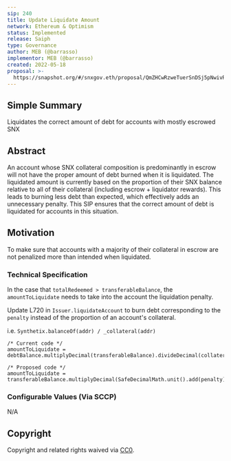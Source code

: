 ```yaml
---
sip: 240
title: Update Liquidate Amount
network: Ethereum & Optimism
status: Implemented
release: Saiph
type: Governance
author: MEB (@barrasso)
implementor: MEB (@barrasso)
created: 2022-05-18
proposal: >-
  https://snapshot.org/#/snxgov.eth/proposal/QmZHCwRzweTuerSnDSj5pNwivRqNzMLWVXx3fByF377kPv
---
```


## Simple Summary

<!--"If you can't explain it simply, you don't understand it well enough." Simply describe the outcome the proposed changes intends to achieve. This should be non-technical and accessible to a casual community member.-->

Liquidates the correct amount of debt for accounts with mostly escrowed SNX

## Abstract

<!--A short (~200 word) description of the proposed change, the abstract should clearly describe the proposed change. This is what *will* be done if the SIP is implemented, not *why* it should be done or *how* it will be done. If the SIP proposes deploying a new contract, write, "We propose to deploy a new contract that will do x".-->

An account whose SNX collateral composition is predominantly in escrow will not have the proper amount of debt burned when it is liquidated.
The liquidated amount is currently based on the proportion of their SNX balance relative to all of their collateral (including escrow + liquidator rewards). This leads to burning less debt than expected, which effectively adds an unnecessary penalty.
This SIP ensures that the correct amount of debt is liquidated for accounts in this situation.

## Motivation

<!--This is where you explain the reasoning behind how you propose to solve the problem. Why did you propose to implement the change in this way, what were the considerations and trade-offs? The rationale fleshes out what motivated the design and why particular design decisions were made. It should describe alternate designs that were considered and related work. The rationale may also provide evidence of consensus within the community, and should discuss important objections or concerns raised during discussion.-->

To make sure that accounts with a majority of their collateral in escrow are not penalized more than intended when liquidated.

### Technical Specification

In the case that `totalRedeemed > transferableBalance`, the `amountToLiquidate` needs to take into the account the liquidation penalty.

Update L720 in `Issuer.liquidateAccount` to burn debt corresponding to the `penalty` instead of the proportion of an account's collateral. 

i.e. `Synthetix.balanceOf(addr) / _collateral(addr)`

```
/* Current code */
amountToLiquidate = debtBalance.multiplyDecimal(transferableBalance).divideDecimal(collateralForAccount);
```

```
/* Proposed code */
amountToLiquidate = transferableBalance.multiplyDecimal(SafeDecimalMath.unit().add(penalty));
```

### Configurable Values (Via SCCP)

N/A

## Copyright

Copyright and related rights waived via [CC0](https://creativecommons.org/publicdomain/zero/1.0/).
